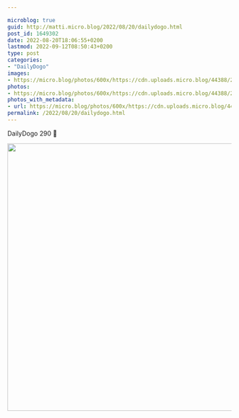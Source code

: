 ```yaml
---

microblog: true
guid: http://matti.micro.blog/2022/08/20/dailydogo.html
post_id: 1649302
date: 2022-08-20T18:06:55+0200
lastmod: 2022-09-12T08:50:43+0200
type: post
categories:
- "DailyDogo"
images:
- https://micro.blog/photos/600x/https://cdn.uploads.micro.blog/44388/2022/12f7155a93.jpg
photos:
- https://micro.blog/photos/600x/https://cdn.uploads.micro.blog/44388/2022/12f7155a93.jpg
photos_with_metadata:
- url: https://micro.blog/photos/600x/https://cdn.uploads.micro.blog/44388/2022/12f7155a93.jpg
permalink: /2022/08/20/dailydogo.html
---
```

DailyDogo 290 🐶

<img src="/media/uploads/2022/12f7155a93.jpg" width="600" height="600" alt="" />
